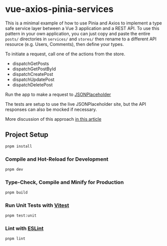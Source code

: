 # vue-axios-pinia-services

This is a minimal example of how to use Pinia and Axios to implement a type safe service layer between a Vue 3 application and a REST API. To use this pattern in your own application, you can just copy and paste the entire `posts/` directories in `services/` and `stores/` then rename to a different API resource (e.g. Users, Comments), then define your types.

To initiate a request, call one of the actions from the store.

- dispatchGetPosts
- dispatchGetPostById
- dispatchCreatePost
- dispatchUpdatePost
- dispatchDeletePost

Run the app to make a request to [JSONPlaceholder](https://jsonplaceholder.typicode.com)

The tests are setup to use the live JSONPlaceholder site, but the API responses can also be mocked if necessary.

More discussion of this approach [in this article](https://medium.com/@bugintheconsole/axios-vue-js-3-pinia-a-comfy-configuration-you-can-consider-for-an-api-rest-a6005c356dcd)

## Project Setup

```sh
pnpm install
```

### Compile and Hot-Reload for Development

```sh
pnpm dev
```

### Type-Check, Compile and Minify for Production

```sh
pnpm build
```

### Run Unit Tests with [Vitest](https://vitest.dev/)

```sh
pnpm test:unit
```

### Lint with [ESLint](https://eslint.org/)

```sh
pnpm lint
```
